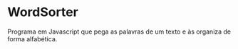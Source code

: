 # WordSorter

Programa em Javascript que pega as palavras de um texto e às organiza de forma alfabética.
